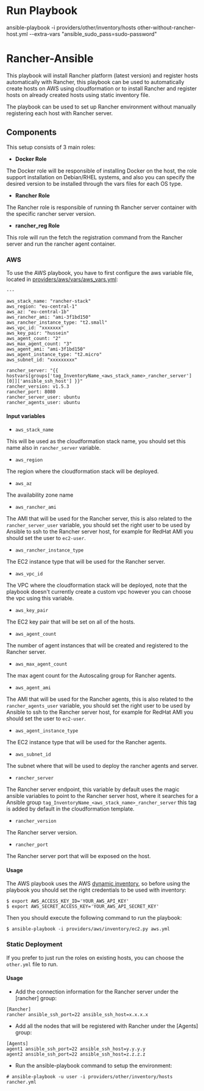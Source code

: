 
# Run Playbook 
ansible-playbook -i providers/other/inventory/hosts other-without-rancher-host.yml --extra-vars "ansible_sudo_pass=sudo-password"



# Rancher-Ansible

This playbook will install Rancher platform (latest version) and register hosts automatically with Rancher, this playbook can be used to automatically create hosts on AWS using cloudformation or to install Rancher and register hosts on already created hosts using static inventory file.

The playbook can be used to set up Rancher environment without manually registering each host with Rancher server.

## Components

This setup consists of 3 main roles:

- **Docker Role**

The Docker role will be responsible of installing Docker on the host, the role support installation on Debian/RHEL systems, and also you can specify the desired version to be installed through the vars files for each OS type.

- **Rancher Role**

The Rancher role is responsible of running th Rancher server container with the specific rancher server version.


- **rancher_reg Role**

This role will run the fetch the registration command from the Rancher server and run the rancher agent container.

### AWS

To use the AWS playbook, you have to first configure the aws variable file, located in [providers/aws/vars/aws_vars.yml](aws_vars.yml):

```
---

aws_stack_name: "rancher-stack"
aws_region: "eu-central-1"
aws_az: "eu-central-1b"
aws_rancher_ami: "ami-3f1bd150"
aws_rancher_instance_type: "t2.small"
aws_vpc_id: "xxxxxxx"
aws_key_pair: "hussein"
aws_agent_count: "2"
aws_max_agent_count: "3"
aws_agent_ami: "ami-3f1bd150"
aws_agent_instance_type: "t2.micro"
aws_subnet_id: "xxxxxxxxx"

rancher_server: "{{ hostvars[groups['tag_InventoryName_<aws_stack_name>_rancher_server'][0]]['ansible_ssh_host'] }}"
rancher_version: v1.5.3
rancher_port: 8080
rancher_server_user: ubuntu
rancher_agents_user: ubuntu

```

#### Input variables

- `aws_stack_name`

This will be used as the cloudformation stack name, you should set this name also in `rancher_server` variable.

- `aws_region`

The region where the cloudformation stack will be deployed.

- `aws_az`

The availability zone name

- `aws_rancher_ami`

The AMI that will be used for the Rancher server, this is also related to the `rancher_server_user` variable, you should set the right user to be used by Ansible to ssh to the Rancher server host, for example for RedHat AMI you should set the user to `ec2-user`.

- `aws_rancher_instance_type`

The EC2 instance type that will be used for the Rancher server.

- `aws_vpc_id`

The VPC where the cloudformation stack will be deployed, note that the playbook doesn't currently create a custom vpc however you can choose the vpc using this variable.

- `aws_key_pair`

The EC2 key pair that will be set on all of the hosts.

- `aws_agent_count`

The number of agent instances that will be created and registered to the Rancher server.

- `aws_max_agent_count`

The max agent count for the Autoscaling group for Rancher agents.

- `aws_agent_ami`

The AMI that will be used for the Rancher agents, this is also related to the `rancher_agents_user` variable, you should set the right user to be used by Ansible to ssh to the Rancher server host, for example for RedHat AMI you should set the user to `ec2-user`.

- `aws_agent_instance_type`

The EC2 instance type that will be used for the Rancher agents.

- `aws_subnet_id`

The subnet where that will be used to deploy the rancher agents and server.

- `rancher_server`

The Rancher server endpoint, this variable by default uses the magic ansible variables to point to the Rancher server host, where it searches for a Ansible group `tag_InventoryName_<aws_stack_name>_rancher_server` this tag is added by default in the cloudformation template.

- `rancher_version`

The Rancher server version.

- `rancher_port`

The Rancher server port that will be exposed on the host.


#### Usage

The AWS playbook uses the AWS [dynamic inventory](https://aws.amazon.com/blogs/apn/getting-started-with-ansible-and-dynamic-amazon-ec2-inventory-management/), so before using the playbook you should set the right credentials to be used with inventory:

```
$ export AWS_ACCESS_KEY_ID='YOUR_AWS_API_KEY'
$ export AWS_SECRET_ACCESS_KEY='YOUR_AWS_API_SECRET_KEY'
```
Then you should execute the following command to run the playbook:

```
$ ansible-playbook -i providers/aws/inventory/ec2.py aws.yml
```

### Static Deployment

If you prefer to just run the roles on existing hosts, you can choose the `other.yml` file to run.

#### Usage

- Add the connection information for the Rancher server under the [rancher] group:

```
[Rancher]
rancher ansible_ssh_port=22 ansible_ssh_host=x.x.x.x
```

- Add all the nodes that will be registered with Rancher under the [Agents] group:

```
[Agents]
agent1 ansible_ssh_port=22 ansible_ssh_host=y.y.y.y
agent2 ansible_ssh_port=22 ansible_ssh_host=z.z.z.z
```

- Run the ansible-playbook command to setup the environment:

```
# ansible-playbook -u user -i providers/other/inventory/hosts rancher.yml
```

